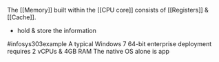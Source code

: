 The [[Memory]] built within the [[CPU core]] consists of [[Registers]] & [[Cache]].
- hold & store the information

#infosys303example 
A typical Windows 7 64-bit enterprise deployment requires 2 vCPUs & 4GB RAM
The native OS alone is app